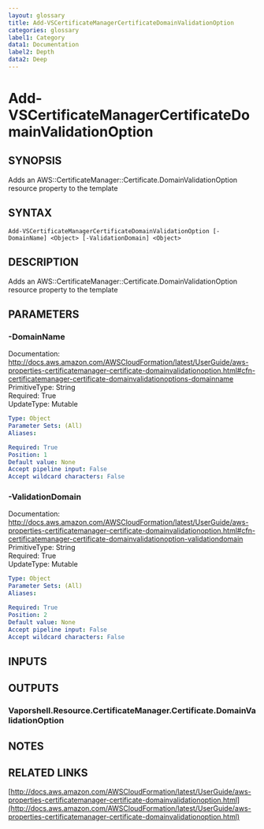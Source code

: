```yaml
---
layout: glossary
title: Add-VSCertificateManagerCertificateDomainValidationOption
categories: glossary
label1: Category
data1: Documentation
label2: Depth
data2: Deep
---
```


# Add-VSCertificateManagerCertificateDomainValidationOption

## SYNOPSIS
Adds an AWS::CertificateManager::Certificate.DomainValidationOption resource property to the template

## SYNTAX

```
Add-VSCertificateManagerCertificateDomainValidationOption [-DomainName] <Object> [-ValidationDomain] <Object>
```

## DESCRIPTION
Adds an AWS::CertificateManager::Certificate.DomainValidationOption resource property to the template

## PARAMETERS

### -DomainName
Documentation: http://docs.aws.amazon.com/AWSCloudFormation/latest/UserGuide/aws-properties-certificatemanager-certificate-domainvalidationoption.html#cfn-certificatemanager-certificate-domainvalidationoptions-domainname    
PrimitiveType: String    
Required: True    
UpdateType: Mutable

```yaml
Type: Object
Parameter Sets: (All)
Aliases: 

Required: True
Position: 1
Default value: None
Accept pipeline input: False
Accept wildcard characters: False
```

### -ValidationDomain
Documentation: http://docs.aws.amazon.com/AWSCloudFormation/latest/UserGuide/aws-properties-certificatemanager-certificate-domainvalidationoption.html#cfn-certificatemanager-certificate-domainvalidationoption-validationdomain    
PrimitiveType: String    
Required: True    
UpdateType: Mutable

```yaml
Type: Object
Parameter Sets: (All)
Aliases: 

Required: True
Position: 2
Default value: None
Accept pipeline input: False
Accept wildcard characters: False
```

## INPUTS

## OUTPUTS

### Vaporshell.Resource.CertificateManager.Certificate.DomainValidationOption

## NOTES

## RELATED LINKS

[http://docs.aws.amazon.com/AWSCloudFormation/latest/UserGuide/aws-properties-certificatemanager-certificate-domainvalidationoption.html](http://docs.aws.amazon.com/AWSCloudFormation/latest/UserGuide/aws-properties-certificatemanager-certificate-domainvalidationoption.html)

